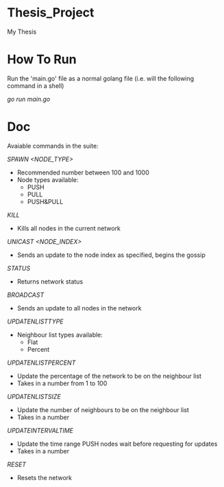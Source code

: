 # Thesis_Project
 My Thesis

# How To Run
Run the 'main.go' file as a normal golang file (i.e. will the following command in a shell)

*go run main.go*

# Doc
Avaiable commands in the suite:

*SPAWN <NUMBER> <NODE_TYPE>*
* Recommended number between 100 and 1000
* Node types available:
  * PUSH
  * PULL
  * PUSH&PULL
 
*KILL*
* Kills all nodes in the current network

*UNICAST <NODE_INDEX>*
* Sends an update to the node index as specified, begins the gossip

*STATUS*
* Returns network status

*BROADCAST*
* Sends an update to all nodes in the network

*UPDATENLISTTYPE <TYPE>*
* Neighbour list types available:
  * Flat
  * Percent
  
*UPDATENLISTPERCENT <NUMBER>*
* Update the percentage of the network to be on the neighbour list
* Takes in a number from 1 to 100
 
*UPDATENLISTSIZE <NUMBER>*
* Update the number of neighbours to be on the neighbour list
* Takes in a number
 
*UPDATEINTERVALTIME <NUMBER>*
* Update the time range PUSH nodes wait before requesting for updates
* Takes in a number
 
*RESET*
* Resets the network
